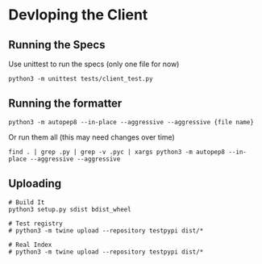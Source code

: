 # Devloping the Client

## Running the Specs

Use unittest to run the specs (only one file for now)
```
python3 -m unittest tests/client_test.py
```

## Running the formatter

```
python3 -m autopep8 --in-place --aggressive --aggressive {file name}
```

Or run them all (this may need changes over time)
```
find . | grep .py | grep -v .pyc | xargs python3 -m autopep8 --in-place --aggressive --aggressive
```

## Uploading

```
# Build It
python3 setup.py sdist bdist_wheel

# Test registry
# python3 -m twine upload --repository testpypi dist/*

# Real Index
# python3 -m twine upload --repository testpypi dist/*
```
